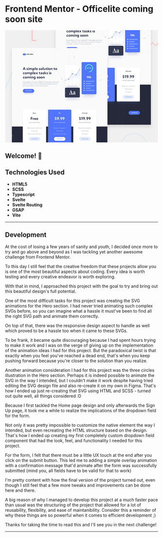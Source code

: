 # Frontend Mentor - Officelite coming soon site

![Design preview for the Officelite coming soon site coding challenge](./preview.jpg)

## Welcome! 👋

## Technologies Used

* **HTML5**
* **SCSS**
* **Typescript**
* **Svelte**
* **Svelte Routing**
* **GSAP**
* **Vite**

* **

## Development

At the cost of losing a few years of sanity and youth, I decided once more to try and go above and beyond as I was tackling yet another awesome challenge from Frontend Mentor. 

To this day I still feel that the creative freedom that these projects allow you is one of the most beautiful aspects about coding. Every idea is worth testing and every creative endeavor is worth exploring.

With that in mind, I approached this project with the goal to try and bring out this beautiful design's full potential.

One of the most difficult tasks for this project was creating the SVG animations for the Hero section. I had never tried animating such complex SVGs before, so you can imagine what a hassle it must've been to find all the right SVG path and animate them correctly. 

On top of that, there was the responsive design aspect to handle as well which proved to be a hassle too when it came to these SVGs. 

To be frank, it became quite discouraging because I had spent hours trying to make it work and I was on the verge of giving up on the implementation of the animation ideas I had for this project. But the paradoxical twist is that exactly when you feel you've reached a dead end, that's when you keep pushing forward because you're closer to the solution than you realize.

Another animation consideration I had for this project was the three circles illustration in the Hero section. Perhaps it is indeed possible to animate the SVG in the way I intended, but I couldn't make it work despite having tried editing the SVG design file and also re-create it on my own in Figma. That's how I ended up just re-creating that SVG using HTML and SCSS - turned out quite well, all things considered :D

Because I first tackled the Home page design and only afterwards the Sign Up page, it took me a while to realize the implications of the dropdown field for the form.

Not only it was pretty impossible to customize the native element the way I intended, but even recreating the HTML structure based on the design. That's how I ended up creating my first completely custom dropdown field component that had the look, feel, and functionality I needed for this project.

For the form, I felt that there must be a little UX touch at the end after you click on the submit button. This led me to adding a simple overlay animation with a confirmation message that'd animate after the form was successfully submitted (mind you, all fields have to be valid for that to work)

I'm pretty content with how the final version of the project turned out, even though I still feel that a few more tweaks and improvements can be done here and there.

A big reason of why I managed to develop this project at a much faster pace than usual was the structuring of the project that allowed for a lot of reusability, flexibility, and ease of maintanibility. Consider this a reminder of why these things are so powerful when it comes to efficient development ;)

Thanks for taking the time to read this and I'll see you in the next challenge!

* **
